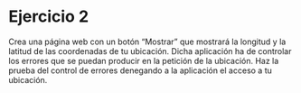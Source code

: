 # Ejercicio 2

Crea una página web con un botón “Mostrar” que mostrará la longitud y la latitud de las
coordenadas de tu ubicación. Dicha aplicación ha de controlar los errores que se puedan producir en la
petición de la ubicación. Haz la prueba del control de errores denegando a la aplicación el acceso a tu
ubicación.